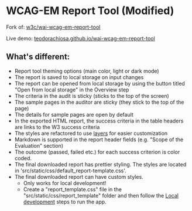 # WCAG-EM Report Tool (Modified)

Fork of: [w3c/wai-wcag-em-report-tool](https://github.com/w3c/wai-wcag-em-report-tool)

Live demo: [teodorachiosa.github.io/wai-wcag-em-report-tool](https://teodorachiosa.github.io/wai-wcag-em-report-tool/)

## What's different:

- Report tool theming options (main color, light or dark mode)
- The report is saved to local storage on input changes
- The report can be opened from local storage by using the button titled "Open from local storage" in the Overview step
- The criteria in the audit is sticky (sticks to the top of the screen)
- The sample pages in the auditor are sticky (they stick to the top of the page)
- The details for sample pages are open by default
- In the exported HTML report, the success criteria in the table headers are links to the W3 success criteria
- The styles are refactored to use [layers](https://developer.mozilla.org/en-US/docs/Web/CSS/@layer) for easier customization
- Markdown is supported in the report header fields (e.g. "Scope of the Evaluation" section)
- The outcome (passed, failed etc.) for each success criterion is color coded.
- The final downloaded report has prettier styling. The styles are located in 'src/static/css/default_report-template.css'.
- The final downloaded report can have custom styles.
  - Only works for local development!
  - Create a "report_template.css" file in the "src/static/css/report_template" folder and then follow the [Local development](https://github.com/w3c/wai-wcag-em-report-tool?tab=readme-ov-file#local-development) steps to run the app.
